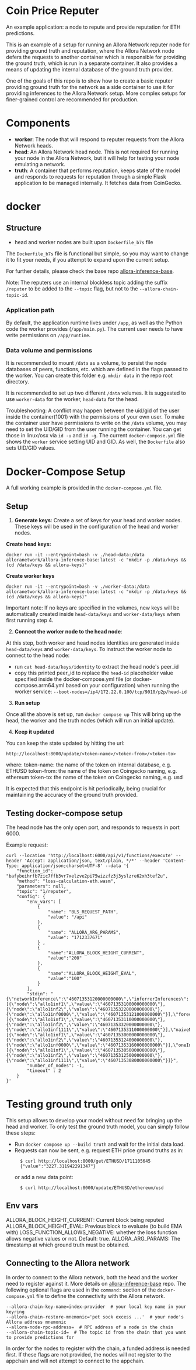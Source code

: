 # Coin Price Reputer

An example application: a node to repute and provide reputation for ETH predictions.

This is an example of a setup for running an Allora Network reputer node for providing ground truth and reputation, where the Allora Network node defers the requests to another container which is responsible for providing the ground truth, which is run in a separate container.
It also provides a means of updating the internal database of the ground truth provider.

One of the goals of this repo is to show how to create a basic reputer providing ground truth for the network as a side container to use it for providing inferences to the Allora Network setup. More complex setups for finer-grained control are recommended for production.

# Components

* **worker**: The node that will respond to reputer requests from the Allora Network heads.
* **head**: An Allora Network head node. This is not required for running your node in the Allora Network, but it will help for testing your node emulating a network.
* **truth**: A container that performs reputation, keeps state of the model and responds to requests for reputation through a simple Flask application to be managed internally. It fetches data from CoinGecko.


# docker

## Structure

- head and worker nodes are built upon `Dockerfile_b7s` file

The `Dockerfile_b7s` file is functional but simple, so you may want to change it to fit your needs, if you attempt to expand upon the current setup.

For further details, please check the base repo [allora-inference-base](https://github.com/allora-network/allora-inference-base).

Note: The reputers use an internal blockless topic adding the suffix `/reputer` to be added to the `--topic` flag, but not to the `--allora-chain-topic-id`. 

###  Application path

By default, the application runtime lives under `/app`, as well as the Python code the worker provides (`/app/main.py`). The current user needs to have write permissions on `/app/runtime`.

### Data volume and permissions

It is recommended to mount `/data` as a volume, to persist the node databases of peers, functions, etc. which are defined in the flags passed to the worker.
You can create this folder e.g. `mkdir data` in the repo root directory.

It is recommended to set up two different `/data` volumes. It is suggested to use `worker-data` for the worker, `head-data` for the head.

Troubleshooting: A conflict may happen between the uid/gid of the user inside the container(1001) with the permissions of your own user.
To make the container user have permissions to write on the `/data` volume, you may need to set the UID/GID from the user running the container. You can get those in linux/osx via `id -u` and `id -g`.
The current `docker-compose.yml` file shows the `worker` service setting UID and GID. As well, the `Dockerfile` also sets UID/GID values.


# Docker-Compose Setup
A full working example is provided in the `docker-compose.yml` file.


## Setup

1. **Generate keys**: Create a set of keys for your head and worker nodes. These keys will be used in the configuration of the head and worker nodes.

**Create head keys:**
```
docker run -it --entrypoint=bash -v ./head-data:/data alloranetwork/allora-inference-base:latest -c "mkdir -p /data/keys && (cd /data/keys && allora-keys)"
```

**Create worker keys**
```
docker run -it --entrypoint=bash -v ./worker-data:/data alloranetwork/allora-inference-base:latest -c "mkdir -p /data/keys && (cd /data/keys && allora-keys)"
```

Important note: If no keys are specified in the volumes, new keys will be automatically created inside `head-data/keys` and `worker-data/keys` when first running step 4.

2. **Connect the worker node to the head node**:

At this step, both worker and head nodes identities are generated inside `head-data/keys` and `worker-data/keys`.
To instruct the worker node to connect to the head node:
- run `cat head-data/keys/identity` to extract the head node's peer_id 
- copy this printed peer_id to replace the `head-id` placeholder value specified inside the docker-compose.yml file (or docker-compose.arm64.yml based on your configuration) when running the worker service: `--boot-nodes=/ip4/172.22.0.100/tcp/9010/p2p/head-id`

3. **Run setup**

Once all the above is set up, run `docker compose up`
This will bring up the head, the worker and the truth nodes (which will run an initial update). 

4. **Keep it updated**

You can keep the state updated by hitting the url: 

```
http://localhost:8000/update/<token-name>/<token-from>/<token-to>
```
where:
token-name: the name of the token on internal database, e.g. ETHUSD
token-from: the name of the token on Coingecko naming, e.g. ethereum
token-to: the name of the token on Coingecko naming, e.g. usd

It is expected that this endpoint is hit periodically, being crucial for maintaining the accuracy of the ground truth provided.

## Testing docker-compose setup

The head node has the only open port, and responds to requests in port 6000.

Example request:
```
curl --location 'http://localhost:6000/api/v1/functions/execute' --header 'Accept: application/json, text/plain, */*' --header 'Content-Type: application/json;charset=UTF-8' --data '{
    "function_id": "bafybeihrfb7zic7ffb3vr7xelzve2pi75wizzfz3j3yslzre62xh3tef2u",
    "method": "loss-calculation-eth.wasm",
    "parameters": null,
    "topic": "1/reputer",
    "config": {
        "env_vars": [
            {                              
                "name": "BLS_REQUEST_PATH",
                "value": "/api"
            },
            {                              
                "name": "ALLORA_ARG_PARAMS",
                "value": "1712337671"
            } , 
            {
                "name":"ALLORA_BLOCK_HEIGHT_CURRENT",
                "value":"200"
            }, 
            {
                "name":"ALLORA_BLOCK_HEIGHT_EVAL",
                "value":"100"
            }
        ],
        "stdin": "{\"networkInference\":\"46071353120000000000\",\"inferrerInferences\":[{\"node\":\"allo1inf1\",\"value\":\"46071353100000000000\"},{\"node\":\"allo1inf2\",\"value\":\"46071353220000000000\"},{\"node\":\"allo1inf0000\",\"value\":\"46071353121000000000\"}],\"forecasterInferences\":[{\"node\":\"allo1inf1\",\"value\":\"46071353110000000000\"},{\"node\":\"allo1inf2\",\"value\":\"46071353320000000000\"},{\"node\":\"allo1inf1111\",\"value\":\"4607135311000000000\"}],\"naiveNetworkInference\":\"46071353100000000000\",\"oneOutNetworkInferences\":[{\"node\":\"allo1inf1\",\"value\":\"46071353000000000000\"},{\"node\":\"allo1inf2\",\"value\":\"46071353124000000000\"},{\"node\":\"allo1inf0000\",\"value\":\"46071353160000000000\"}],\"oneInNetworkInferences\":[{\"node\":\"allo1inf1\",\"value\":\"46071353050000000000\"},{\"node\":\"allo1inf2\",\"value\":\"46071353125000000000\"},{\"node\":\"allo1inf1111\",\"value\":\"46071353080000000000\"}]}",
        "number_of_nodes": -1,
        "timeout" : 2
    }
}'
```


# Testing ground truth only

This setup allows to develop your model without need for bringing up the head and worker.
To only test the ground truth model, you can simply follow these steps:
- Run `docker compose up --build truth` and wait for the initial data load.
- Requests can now be sent, e.g. request ETH price ground truths as in: 
  ```
    $ curl http://localhost:8000/get/ETHUSD/1711105645
    {"value":"3227.311942291347"}
  ```
  or add a new data point:
  ```
    $ curl http://localhost:8000/update/ETHUSD/ethereum/usd
  ```


## Env vars

ALLORA_BLOCK_HEIGHT_CURRENT: Current block being reputed
ALLORA_BLOCK_HEIGHT_EVAL: Previous block to evaluate (to build EMA with)
LOSS_FUNCTION_ALLOWS_NEGATIVE: whether the loss function allows negative values or not. Default: true.
ALLORA_ARG_PARAMS: The timestamp at which ground truth must be obtained.


## Connecting to the Allora network
 In order to connect to the Allora network, both the head and the worker need to register against it.  More details on [allora-inference-base](https://github.com/allora-network/allora-inference-base) repo.
The following optional flags are used in the `command:` section of the `docker-compose.yml` file to define the connectivity with the Allora network.

```
--allora-chain-key-name=index-provider  # your local key name in your keyring
--allora-chain-restore-mnemonic='pet sock excess ...'  # your node's Allora address mnemonic
--allora-node-rpc-address=  # RPC address of a node in the chain
--allora-chain-topic-id=  # The topic id from the chain that you want to provide predictions for
```
In order for the nodes to register with the chain, a funded address is needed first.
If these flags are not provided, the nodes will not register to the appchain and will not attempt to connect to the appchain.


